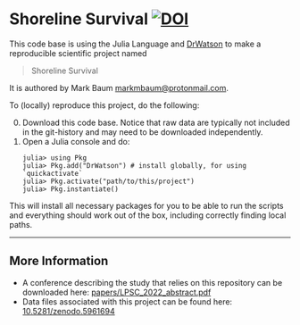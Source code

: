 # Shoreline Survival [![DOI](https://zenodo.org/badge/DOI/10.5281/zenodo.5961048.svg)](https://doi.org/10.5281/zenodo.5961048)


This code base is using the Julia Language and [DrWatson](https://juliadynamics.github.io/DrWatson.jl/stable/)
to make a reproducible scientific project named
> Shoreline Survival

It is authored by Mark Baum <markmbaum@protonmail.com>.

To (locally) reproduce this project, do the following:

0. Download this code base. Notice that raw data are typically not included in the
   git-history and may need to be downloaded independently.
1. Open a Julia console and do:
   ```
   julia> using Pkg
   julia> Pkg.add("DrWatson") # install globally, for using `quickactivate`
   julia> Pkg.activate("path/to/this/project")
   julia> Pkg.instantiate()
   ```

This will install all necessary packages for you to be able to run the scripts and
everything should work out of the box, including correctly finding local paths.

-----

## More Information

* A conference describing the study that relies on this repository can be downloaded here: [papers/LPSC_2022_abstract.pdf](papers/LPSC_2022_abstract.pdf)
* Data files associated with this project can be found here: [10.5281/zenodo.5961694](https://doi.org/10.5281/zenodo.5961694)
